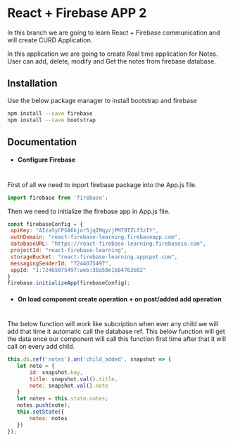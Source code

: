 # React + Firebase APP 2

In this branch we are going to learn React + Firebase communication and will create CURD Application.

In this application we are going to create Real time application for Notes. User can add, delete, modify and Get the notes from firebase database.

## Installation

Use the below package manager to install bootstrap and firebase

```bash
npm install --save firebase
npm install --save bootstrap
```

## Documentation

 - #### Configure Firebase
 #
 First of all we need to inport firebase package into the App.js file.

 ```js
 import firebase from 'firebase';
 ```

Then we need to initialize the firebase app in App.js file.

 ```js
const firebaseConfig = {
  apiKey: "AIzaSyCPSA6kjor5jqIMqyzjPM79TZLf3zIY",
  authDomain: "react-firebase-learning.firebaseapp.com",
  databaseURL: "https://react-firebase-learning.firebaseio.com",
  projectId: "react-firebase-learning",
  storageBucket: "react-firebase-learning.appspot.com",
  messagingSenderId: "7244075497",
  appId: "1:72465075497:web:38a50e1b84763b02"
}
firebase.initializeApp(firebaseConfig);
 ```

 - #### On load component create operation + on post/added add operation
 #

The below function will work like subcription when ever any child we will add that time it automatic call the database ref. This below function will get the data once our component will call this function first time after that it will call on every add child.
 ```js
 this.db.ref('notes').on('child_added', snapshot => {
    let note = {
        id: snapshot.key,
        title: snapshot.val().title,
        note: snapshot.val().note
    }
    let notes = this.state.notes;
    notes.push(note);
    this.setState({
        notes: notes
    })
});
 ```


 


